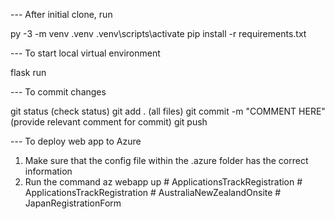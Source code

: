 --- After initial clone, run

py -3 -m venv .venv
.venv\scripts\activate
pip install -r requirements.txt

--- To start local virtual environment

flask run


--- To commit changes

git status (check status)
git add . (all files)
git commit -m "COMMENT HERE" (provide relevant comment for commit)
git push

--- To deploy web app to Azure

1. Make sure that the config file within the .azure folder has the correct information
2. Run the command az webapp up
#   A p p l i c a t i o n s T r a c k R e g i s t r a t i o n  
 #   A p p l i c a t i o n s T r a c k R e g i s t r a t i o n  
 #   A u s t r a l i a N e w Z e a l a n d O n s i t e  
 #   J a p a n R e g i s t r a t i o n F o r m  
 